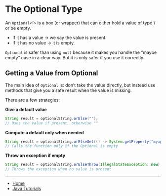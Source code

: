 # The Optional Type

An `Optional<T>` is a box (or wrapper) that can either hold a value of type `T` or be empty.
- If it has a value → we say the value is present.
- If it has no value → it is empty.

`Optional` is safer than using `null` because it makes you handle the “maybe empty” case in a clear way. But it is only safer if you use it correctly.

## Getting a Value from Optional

The main idea of `Optional` is: don’t take the value directly, but instead use methods that give you a safe result when the value is missing.

There are a few strategies:

**Give a default value**

```java
String result = optionalString.orElse("");
// Uses the value if present, otherwise ""
```

**Compute a default only when needed**

```java
String result = optionalString.orElseGet(() -> System.getProperty("myapp.default"));
// Calls the function only if the Optional is empty
```

**Throw an exception if empty**

```java
String result = optionalString.orElseThrow(IllegalStateException::new);
// Throws the exception when no value is present
```

---

- [Home](./../../../README.md)
- [Java Tutorials](./../../tutorials.md)
